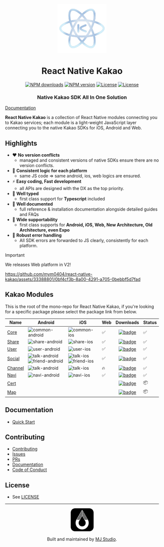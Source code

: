 <p align="center">
  <a href="https://rnkakao.dev">
    <img width="160px" src="https://raw.githubusercontent.com/mym0404/image-archive/master/202404201234177.webp"><br/>
  </a>
  <h1 align="center">React Native Kakao</h1>
  <p align="center">
  <a href="https://www.npmjs.com/package/@react-native-kakao/core"><img src="https://img.shields.io/npm/dm/@react-native-kakao/core.svg?style=flat-square" alt="NPM downloads"></a>
  <a href="https://www.npmjs.com/package/@react-native-kakao/core"><img src="https://img.shields.io/npm/v/@react-native-kakao/core.svg?style=flat-square" alt="NPM version"></a>
  <a href="/LICENSE"><img src="https://img.shields.io/npm/l/@react-native-kakao/core.svg?style=flat-square" alt="License"></a>
  <a href="https://github.com/lerna-lite/lerna-lite"><img src="https://img.shields.io/badge/maintained%20with-lerna--lite-e137ff?style=flat-square" alt="License"></a>
  <h3 align="center">Native Kakao SDK All In One Solution</h3>
  </p>
</p>
<a href="https://rnkakao.dev">Documentation</a>

**React Native Kakao** is a collection of React Native modules connecting you to Kakao
services; each module is a light-weight JavaScript layer connecting you to the native Kakao SDKs for
iOS, Android and Web.

## Highlights

- ❤️ **No version conflicts**
  - managed and consistent versions of native SDKs ensure there are no version conflicts.
- 🍎 **Consistent logic for each platform**
  - same JS code => same android, ios, web logics are ensured.
- ⚡️ **Easy coding, Fast development**
  - all APIs are designed with the DX as the top priority.
- 🎃 **Well typed**
  - first class support for **Typescript** included
- 📄 **Well documented**
  - full reference & installation documentation alongside detailed guides and FAQs
- 🚀 **Wide supportability**
  - first class supports for **Android, iOS, Web, New Architecture, Old Architecture, even Expo**
- 🦋 **Robust error handling**
  - All SDK errors are forwarded to JS clearly, consistently for each platform.

> [!IMPORTANT]
> We releases Web platform in V2!
>
> https://github.com/mym0404/react-native-kakao/assets/33388801/0bf4cf3b-8a00-4291-a705-0bebbf5d7fad

## Kakao Modules

This is the root of the mono-repo for React Native Kakao, if you're looking for a specific package
please select the package link from below.

[//]: # (The main package that you interface with is `App` &#40;`@react-native-kakao/app`&#41;)


| Name                                              | Android                                                                                                                                                                 | iOS                                                                                                                                                                     | Web |                                                                             Downloads                                                                             | Status |
|---------------------------------------------------|-------------------------------------------------------------------------------------------------------------------------------------------------------------------------|-------------------------------------------------------------------------------------------------------------------------------------------------------------------------|-----|:-----------------------------------------------------------------------------------------------------------------------------------------------------------------:|--------|
| [Core](https://rnkakao.dev/docs/intro)            | ![common-android](https://img.shields.io/badge/common-2.20.1-green?style=flat-square)                                                                                   | ![common-ios](https://img.shields.io/badge/common-2.22.0-lightblue?style=flat-square)                                                                                   | ✅   |    [![badge](https://img.shields.io/npm/dm/@react-native-kakao/core.svg?style=for-the-badge&logo=npm)](https://www.npmjs.com/package/@react-native-kakao/core)    | ✅      |
| [Share](https://rnkakao.dev/docs/share/intro)     | ![share-android](https://img.shields.io/badge/share-2.20.1-green?style=flat-square)                                                                                     | ![share-ios](https://img.shields.io/badge/share-2.22.0-lightblue?style=flat-square)                                                                                     | ✅   |   [![badge](https://img.shields.io/npm/dm/@react-native-kakao/share.svg?style=for-the-badge&logo=npm)](https://www.npmjs.com/package/@react-native-kakao/share)   | ✅      |
| [User](https://rnkakao.dev/docs/user/intro)       | ![user-android](https://img.shields.io/badge/user-2.20.1-green?style=flat-square)                                                                                       | ![user-ios](https://img.shields.io/badge/user-2.22.0-lightblue?style=flat-square)                                                                                       | ✅   |    [![badge](https://img.shields.io/npm/dm/@react-native-kakao/user.svg?style=for-the-badge&logo=npm)](https://www.npmjs.com/package/@react-native-kakao/user)    | ✅      |
| [Social](https://rnkakao.dev/docs/social/intro)   | ![talk-android](https://img.shields.io/badge/talk-2.20.1-green?style=flat-square) ![friend-android](https://img.shields.io/badge/friend-2.20.1-green?style=flat-square) | ![talk-ios](https://img.shields.io/badge/talk-2.22.0-lightblue?style=flat-square) ![friend-ios](https://img.shields.io/badge/friend-2.22.0-lightblue?style=flat-square) | ✅   |  [![badge](https://img.shields.io/npm/dm/@react-native-kakao/social.svg?style=for-the-badge&logo=npm)](https://www.npmjs.com/package/@react-native-kakao/social)  | ✅      |
| [Channel](https://rnkakao.dev/docs/channel/intro) | ![talk-android](https://img.shields.io/badge/talk-2.20.1-green?style=flat-square)                                                                                       | ![talk-ios](https://img.shields.io/badge/talk-2.22.0-lightblue?style=flat-square)                                                                                       | 🔥  | [![badge](https://img.shields.io/npm/dm/@react-native-kakao/channel.svg?style=for-the-badge&logo=npm)](https://www.npmjs.com/package/@react-native-kakao/channel) | ✅      |
| [Navi](https://rnkakao.dev/docs/navi/intro)       | ![navi-android](https://img.shields.io/badge/navi-2.20.1-green?style=flat-square)                                                                                       | ![navi-ios](https://img.shields.io/badge/navi-2.22.0-lightblue?style=flat-square)                                                                                       | ✅   |    [![badge](https://img.shields.io/npm/dm/@react-native-kakao/navi.svg?style=for-the-badge&logo=npm)](https://www.npmjs.com/package/@react-native-kakao/navi)    | ✅      |
| [Cert](https://rnkakao.dev/docs/cert/intro)       |                                                                                                                                                                         |                                                                                                                                                                         |     |    [![badge](https://img.shields.io/npm/dm/@react-native-kakao/cert.svg?style=for-the-badge&logo=npm)](https://www.npmjs.com/package/@react-native-kakao/cert)    | 📦     |
| [Map](https://rnkakao.dev/docs/map/intro)         |                                                                                                                                                                         |                                                                                                                                                                         |     |     [![badge](https://img.shields.io/npm/dm/@react-native-kakao/map.svg?style=for-the-badge&logo=npm)](https://www.npmjs.com/package/@react-native-kakao/map)     | 📦     |

## Documentation

- [Quick Start](https://rnkakao.dev)

## Contributing

- [Contributing](https://github.com/mym0404/react-native-kakao/blob/main/CONTRIBUTING.md)
- [Issues](https://github.com/mym0404/react-native-kakao/issues)
- [PRs](https://github.com/mym0404/react-native-kakao/pulls)
- [Documentation](https://rnkakao.dev)
- [Code of Conduct](https://github.com/mym0404/react-native-kakao/blob/main/CODE_OF_CONDUCT.md)

## License

- See [LICENSE](/LICENSE)

---

<p align="center">
  <a href="https://mjstudio.net/">
    <img width="75px" src="https://raw.githubusercontent.com/mym0404/image-archive/master/202404201239152.webp">
  </a>
  <p align="center">
    Built and maintained by <a href="https://mjstudio.net/">MJ Studio</a>.
  </p>
</p>
